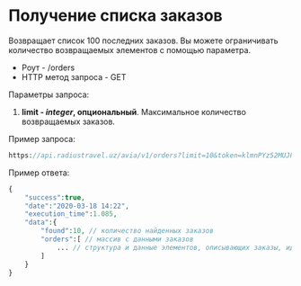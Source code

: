 Получение списка заказов
========================

Возвращает список 100 последних заказов. Вы можете ограничивать количество возвращаемых элементов с помощью параметра.

* Роут - /orders
* HTTP метод запроса - GET

Параметры запроса:

1. **limit - *integer*, опциональный**. Максимальное количество возвращаемых заказов.

Пример запроса:

```php
https://api.radiustravel.uz/avia/v1/orders?limit=10&token=klmnPYz52MUJPH1ZsPXw
```

Пример ответа:

```php
{
    "success":true,
    "date":"2020-03-18 14:22",
    "execution_time":1.085,
    "data":{
        "found":10, // количество найденных заказов
        "orders":[ // массив с данными заказов
            ... // структура и данные элементов, описывающих заказы, идентичны элементу orders при бронировании рекомендации
        ]
    }
}
```